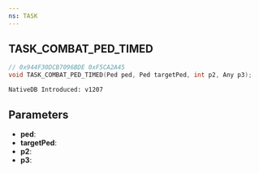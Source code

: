 ```yaml
---
ns: TASK
---
```

## TASK_COMBAT_PED_TIMED

```c
// 0x944F30DCB7096BDE 0xF5CA2A45
void TASK_COMBAT_PED_TIMED(Ped ped, Ped targetPed, int p2, Any p3);
```

```
NativeDB Introduced: v1207
```

## Parameters
* **ped**:
* **targetPed**:
* **p2**:
* **p3**:
